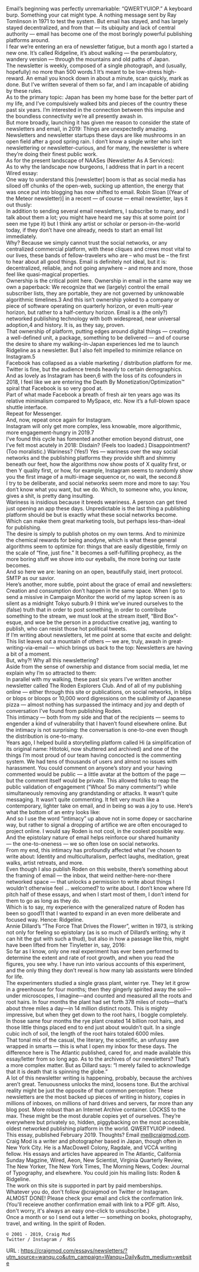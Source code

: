   Email’s beginning was perfectly unremarkable: “QWERTYUIOP.” A keyboard burp. Something your cat might type. A nothing message sent by Ray Tomlinson in 1971 to test the system. But email has stayed, and has largely stayed decentralized, and from that — its ubiquity and lack of central authority — email has become one of the most boringly powerful publishing platforms around.  
    I fear we’re entering an era of newsletter fatigue, but a month ago I started a new one. It’s called Ridgeline, it’s about walking — the perambulatory, wandery version — through the mountains and old paths of Japan.  
    The newsletter is weekly, composed of a single photograph, and (usually, hopefully) no more than 500 words.1 It’s meant to be low-stress high-reward. An email you knock down in about a minute, scan quickly, mark as done. But I’ve written several of them so far, and I am incapable of abiding by these rules.  
    As to the primary topic: Japan has been my home base for the better part of my life, and I’ve compulsively walked bits and pieces of the country these past six years. I’m interested in the connection between this impulse and the boundless connectivity we’re all presently awash in.  
    But more broadly, launching it has given me reason to consider the state of newsletters and email, in 2019: Things are unexpectedly amazing.  
    Newsletters and newsletter startups these days are like mushrooms in an open field after a good spring rain. I don’t know a single writer who isn’t newslettering or newsletter-curious, and for many, the newsletter is where they’re doing their finest public work.  
    As for the present landscape of NAASes (Newsletter As A Services):  
    As to why the landscape now burgeons, I address that in part in a recent Wired essay:  
    One way to understand this [newsletter] boom is that as social media has siloed off chunks of the open-web, sucking up attention, the energy that was once put into blogging has now shifted to email. Robin Sloan [(Year of the Meteor newsletter)] in a recent — of course — email newsletter, lays it out thusly:  
    In addition to sending several email newsletters, I subscribe to many, and I talk about them a lot; you might have heard me say this at some point (or seen me type it) but I think any artist or scholar or person-in-the-world today, if they don’t have one already, needs to start an email list immediately.  
    Why? Because we simply cannot trust the social networks, or any centralized commercial platform, with these cliques and crews most vital to our lives, these bands of fellow-travelers who are – who must be – the first to hear about all good things. Email is definitely not ideal, but it is: decentralized, reliable, and not going anywhere – and more and more, those feel like quasi-magical properties.  
    Ownership is the critical point here. Ownership in email in the same way we own a paperback: We recognize that we (largely) control the email subscriber lists, they are portable, they are not governed by unknowable algorithmic timelines.3 And this isn’t ownership yoked to a company or piece of software operating on quarterly horizon, or even multi-year horizon, but rather to a half-century horizon. Email is a (the only?) networked publishing technology with both widespread, near universal adoption,4 and history. It is, as they say, proven.  
    That ownership of platform, putting edges around digital things — creating a well-defined unit, a package, something to be delivered — and of course the desire to share my walking-in-Japan experiences led me to launch Ridgeline as a newsletter. But I also felt impelled to minimize reliance on Instagram.5  
    Facebook has collapsed as a viable marketing / distribution platform for me. Twitter is fine, but the audience trends heavily to certain demographics. And as lovely as Instagram has been,6 with the loss of its cofounders in 2018, I feel like we are entering the Death By Monetization/Optimization™ spiral that Facebook is so very good at.  
    Part of what made Facebook a breath of fresh air ten years ago was its relative minimalism compared to MySpace, etc. Now it’s a full-blown space shuttle interface.  
    Repeat for Messenger.  
    And, now, repeat once again for Instagram.  
    Instagram will only get more complex, less knowable, more algorithmic, more engagement-hungry in 2019.7  
    I’ve found this cycle has fomented another emotion beyond distrust, one I’ve felt most acutely in 2018:  Disdain? (Feels too loaded.) Disappointment? (Too moralistic.) Wariness? (Yes!) Yes — wariness over the way social networks and the publishing platforms they provide shift and shimmy beneath our feet, how the algorithms now show posts of X quality first, or then Y quality first, or how, for example, Instagram seems to randomly show you the first image of a multi-image sequence or, no wait, the second.8  
    I try to be deliberate, and social networks seem more and more to say: You don’t know what you want, but we do. Which, to someone who, you know, gives a shit, is pretty dang insulting.  
    Wariness is insidious because it breeds weariness. A person can get tired just opening an app these days. Unpredictable is the last thing a publishing platform should be but is exactly what these social networks become. Which can make them great marketing tools, but perhaps less-than-ideal for publishing.  
    The desire is simply to publish photos on my own terms. And to minimize the chemical rewards for being anodyne, which is what these general algorithms seem to optimize for: things that are easily digestible, firmly on the scale of “fine, just fine.” It becomes a self-fulfilling prophecy, as the more boring stuff we shove into our eyeballs, the more boring our taste becomes.  
    And so here we are: leaning on an open, beautifully staid, inert protocol. SMTP as our savior.  
    Here’s another, more subtle, point about the grace of email and newsletters: Creation and consumption don’t happen in the same space. When I go to send a missive in Campaign Monitor the world of my laptop screen is as silent as a midnight Tokyo suburb.9 I think we’ve inured ourselves to the (false) truth that in order to post something, in order to contribute something to the stream, we must look at the stream itself, “Bird Box”-esque, and woe be the person in a productive creative jag, wanting to publish, who can resist those hot political tweets.  
    If I’m writing about newsletters, let me point at some that excite and delight:  
    This list leaves out a mountain of others — we are, truly, awash in great-writing-via-email — which brings us back to the top: Newsletters are having a bit of a moment.  
    But, why?! Why all this newslettering?  
    Aside from the sense of ownership and distance from social media, let me explain why I’m so attracted to them:  
    In parallel with my walking, these past six years I’ve written another newsletter called The Roden Explorers Club. And of all of my publishing online — either through this site or publications, on social networks, in blips or blops or bloops or 10,000 word digressions on the sublimity of Japanese pizza — almost nothing has surpassed the intimacy and joy and depth of conversation I’ve found from publishing Roden.  
    This intimacy — both from my side and that of the recipients — seems to engender a kind of vulnerability that I haven’t found elsewhere online. But the intimacy is not surprising: the conversation is one-to-one even though the distribution is one-to-many.  
    Years ago, I helped build a storytelling platform called Hi (a simplification of its original name: Hitotoki, now shuttered and archived) and one of the things I’m most proud of our team having concocted is the commenting system. We had tens of thousands of users and almost no issues with harassment. You could comment on anyone’s story and your having commented would be public — a little avatar at the bottom of the page — but the comment itself would be private. This allowed folks to reap the public validation of engagement (“Whoa! So many comments!”) while simultaneously removing any grandstanding or attacks. It wasn’t quite messaging. It wasn’t quite commenting. It felt very much like a contemporary, lighter take on email, and in being so was a joy to use. Here’s what the bottom of an entry looks like:  
    And so I use the word “intimacy” up above not in some dopey or saccharine way, but rather to signal a dropping of artifice we are often encouraged to project online. I would say Roden is not cool, in the coolest possible way. And the epistolary nature of email helps reinforce our shared humanity — the one-to-oneness — we so often lose on social networks.  
    From my end, this intimacy has profoundly affected what I’ve chosen to write about: Identity and multiculturalism, perfect laughs, meditation, great walks, artist retreats, and more.  
    Even though I also publish Roden on this website, there’s something about the framing of email — the inbox, that weird neither-here-nor-there networked space — that unlocks a permission to write about things I wouldn’t otherwise feel … welcomed? to write about. I don’t know where I’d pitch half of these essays, and when I start most of them, I don’t intend for them to go as long as they do.  
    Which is to say, my experience with the generalized nature of Roden has been so good11 that I wanted to expand in an even more deliberate and focused way. Hence: Ridgeline.  
    Annie Dillard’s “The Force That Drives the Flower”, written in 1973, is striking not only for feeling so epistolary (as is so much of Dillard’s writing; why it can hit the gut with such a thud), but also in how a passage like this, might have been lifted from her Tinyletter in, say, 2016:  
    So far as I know, only one real experiment has ever been performed to determine the extent and rate of root growth, and when you read the figures, you see why. I have run into various accounts of this experiment, and the only thing they don’t reveal is how many lab assistants were blinded for life.  
    The experimenters studied a single grass plant, winter rye. They let it grow in a greenhouse for four months; then they gingerly spirited away the soil—under microscopes, I imagine—and counted and measured all the roots and root hairs. In four months the plant had set forth 378 miles of roots—that’s about three miles a day—in 14 million distinct roots. This is mighty impressive, but when they get down to the root hairs, I boggle completely. In those same four months the rye plant created 14 billion root hairs, and those little things placed end to end just about wouldn’t quit. In a single cubic inch of soil, the length of the root hairs totaled 6000 miles.  
    That tonal mix of the casual, the literary, the scientific, an unfussy awe wrapped in smarts — this is what I open my inbox for these days. The difference here is The Atlantic published, cared for, and made available this essay/letter from so long ago. As to the archives of our newsletters? That’s a more complex matter. But as Dillard says: “I merely failed to acknowledge that it is death that is spinning the globe.”  
    A lot of this newsletter writing is happening, probably, because the archives aren’t great. Tenuousness unlocks the mind, loosens tone. But the archival reality might be just the opposite of that common perception: These newsletters are the most backed up pieces of writing in history, copies in millions of inboxes, on millions of hard drives and servers, far more than any blog post. More robust than an Internet Archive container. LOCKSS to the max. These might be the most durable copies yet of ourselves. They’re everywhere but privately so, hidden, piggybacking on the most accessible, oldest networked publishing platform in the world. QWERTYUIOP indeed.  
    This essay, published February 2019. Thoughts? Email me@craigmod.com.  
    Craig Mod is a writer and photographer based in Japan, though often in New York City. He is a MacDowell Colony, Ragdale, and VCCA writing fellow. His essays and articles have appeared in The Atlantic, California Sunday Magzine, Wired, Aeon, New Scientist, Virginia Quarterly Review, The New Yorker, The New York Times, The Morning News, Codex: Journal of Typography, and elsewhere. You could join his mailing lists: Roden & Ridgeline.  
    The work on this site is supported in part by paid memberships.  
    Whatever you do, don't follow @craigmod on Twitter or Instagram.  
    ALMOST DONE! Please check your email and click the confirmation link. (You'll receieve another confirmation email with link to a PDF gift. Also, don't worry, it's always an easy one-click to unsubscribe.)  
    Once a month or so I send out a letter —
            something on books, photography, travel, and writing.
            In the spirit of Roden.
              
    © 2001 - 2019, Craig Mod  
    Twitter / Instagram /  RSS  
      
    
  URL : https://craigmod.com/essays/newsletters/?utm_source=wanqu.co&utm_campaign=Wanqu+Daily&utm_medium=website